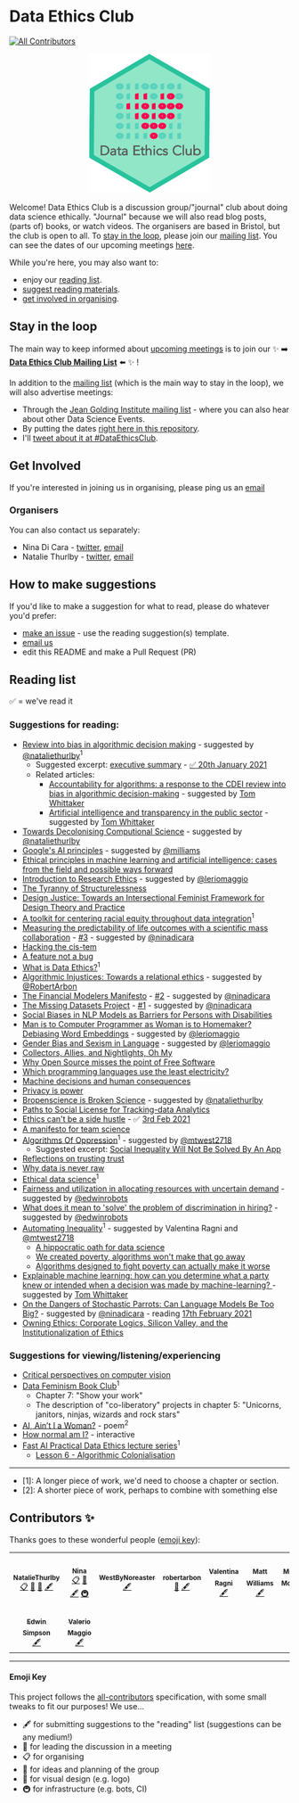 # Data Ethics Club
<!-- ALL-CONTRIBUTORS-BADGE:START - Do not remove or modify this section -->
[![All Contributors](https://img.shields.io/badge/all_contributors-9-orange.svg?style=flat-square)](#contributors-)
<!-- ALL-CONTRIBUTORS-BADGE:END -->
<p align="center">
  <img height=250 src="logo.png">
</p>

Welcome! Data Ethics Club is a discussion group/"journal" club about doing data science ethically. "Journal" because we will also read blog posts, (parts of) books, or watch videos. The organisers are based in Bristol, but the club is open to all. To [stay in the loop](#stay-in-the-loop), please join our [mailing list](http://eepurl.com/hjkmnX). You can see the dates of our upcoming meetings [here](./MEETINGS.md).

While you're here, you may also want to:
* enjoy our [reading list](#reading-list).
* [suggest reading materials](#how-to-make-suggestions).
* [get involved in organising](#get-involved).

## Stay in the loop

The main way to keep informed about [upcoming meetings](./MEETINGS.md) is to join our :sparkles: :arrow_right: [**Data Ethics Club Mailing List**](http://eepurl.com/hjkmnX) :arrow_left: :sparkles: !

In addition to the [mailing list](http://eepurl.com/hjkmnX) (which is the main way to stay in the loop), we will also advertise meetings:
- Through the [Jean Golding Institute mailing list](https://www.bristol.ac.uk/golding/join-our-mailing-list/) - where you can also hear about other Data Science Events.
- By putting the dates [right here in this repository](./MEETINGS.md).
- I'll [tweet about it at #DataEthicsClub](https://twitter.com/hashtag/DataEthicsClub?src=hashtag_click).

## Get Involved
If you're interested in joining us in organising, please ping us an [email](mailto:grp-ethicaldatascience@groups.bristol.ac.uk)

### Organisers
You can also contact us separately:
- Nina Di Cara - [twitter](twitter.com/ninadicara), [email](mailto:nina.dicara@bristol.ac.uk)
- Natalie Thurlby - [twitter](twitter.com/stataliet), [email](mailto:natalie.thurlby@bristol.ac.uk)

## How to make suggestions
If you'd like to make a suggestion for what to read, please do whatever you'd prefer:
* [make an issue](https://github.com/very-good-science/ethical-data-science-journal-club/issues/new/choose) - use the reading suggestion(s) template.
* [email us](mailto:grp-ethicaldatascience@groups.bristol.ac.uk)
* edit this README and make a Pull Request (PR)

## Reading list

:white_check_mark: = we've read it

### Suggestions for reading:
* [Review into bias in algorithmic decision making](https://assets.publishing.service.gov.uk/government/uploads/system/uploads/attachment_data/file/939109/CDEI_review_into_bias_in_algorithmic_decision-making.pdf) - suggested by [@nataliethurlby](https://github.com/NatalieThurlby)<sup>1</sup>
  * Suggested excerpt: [executive summary](https://github.com/very-good-science/data-ethics-club/blob/main/meetings/2021/jan/20-01-20_cdei_algorithmic_bias_summary.pdf) - [:white_check_mark: 20th January 2021](meetings/2021/01-jan/20-01-21_meeting.md)
  * Related articles: 
    * [Accountability for algorithms: a response to the CDEI review into bias in algorithmic decision-making](https://www.adalovelaceinstitute.org/blog/response-to-cdei-review-bias-algorithmic-decision-making/) - suggested by [Tom Whittaker](https://blog.burges-salmon.com/u/102g2vz/tom-whittaker)
    * [Artificial intelligence and transparency in the public sector](https://blog.burges-salmon.com/post/102gnvk/artificial-intelligence-and-transparency-in-the-public-sector) - suggested by [Tom Whittaker](https://blog.burges-salmon.com/u/102g2vz/tom-whittaker)
* [Towards Decolonising Computional Science](https://arxiv.org/abs/2009.14258) - suggested by [@nataliethurlby](https://github.com/NatalieThurlby)
* [Google's AI principles](https://blog.google/technology/ai/ai-principles/) - suggested by [@milliams](http://milliams.com)
* [Ethical principles in machine learning and artificial intelligence: cases from the field and possible ways forward](https://www.nature.com/articles/s41599-020-0501-9) 
* [Introduction to Research Ethics](https://the-turing-way.netlify.app/ethical-research/ethics-intro.html) - suggested by [@leriomaggio](https://github.com/leriomaggio)
* [The Tyranny of Structurelessness](https://www.jofreeman.com/joreen/tyranny.htm)
* [Design Justice: Towards an Intersectional Feminist Framework for Design Theory and Practice](https://designjustice.org/s/SSRN-id3189696.pdf)
* [A toolkit for centering racial equity throughout data integration](https://www.aecf.org/resources/a-toolkit-for-centering-racial-equity-within-data-integration/)<sup>1</sup>
* [Measuring the predictability of life outcomes with a scientific mass collaboration](https://www.pnas.org/content/117/15/8398) - [#3](../../issues/3) - suggested by [@ninadicara](https://github.com/ninadicara)
* [Hacking the cis-tem](https://ieeexplore.ieee.org/document/8634814)
* [A feature not a bug](http://www.technologystories.org/a-feature-not-a-bug/)
* [What is Data Ethics?](https://royalsocietypublishing.org/doi/10.1098/rsta.2016.0360)<sup>1</sup>
* [Algorithmic Injustices: Towards a relational ethics](https://arxiv.org/abs/1912.07376) - suggested by [@RobertArbon](https://github.com/RobertArbon)
* [The Financial Modelers Manifesto](https://www.uio.no/studier/emner/sv/oekonomi/ECON4135/h09/undervisningsmateriale/FinancialModelersManifesto.pdf) - [#2](../../issues/2) - suggested by [@ninadicara](https://github.com/ninadicara)
* [The Missing Datasets Project](https://github.com/MimiOnuoha/missing-datasets) - [#1](../../issues/1) - suggested by [@ninadicara](https://github.com/ninadicara)
* [Social Biases in NLP Models as Barriers for Persons with Disabilities](https://arxiv.org/pdf/2005.00813.pdf)
* [Man is to Computer Programmer as Woman is to Homemaker? Debiasing Word Embeddings](https://arxiv.org/pdf/1607.06520.pdf) - suggested by [@leriomaggio](https://github.com/leriomaggio)
* [Gender Bias and Sexism in Language](https://oxfordre.com/communication/view/10.1093/acrefore/9780190228613.001.0001/acrefore-9780190228613-e-470#acrefore-9780190228613-e-470-bibItem-0028) - suggested by [@leriomaggio](https://github.com/leriomaggio)
* [Collectors, Allies, and Nightlights, Oh My](https://www.wpcjournal.com/article/view/20275)
* [Why Open Source misses the point of Free Software](https://www.gnu.org/philosophy/open-source-misses-the-point.en.html)
* [Which programming languages use the least electricity?](https://thenewstack.io/which-programming-languages-use-the-least-electricity/)
* [Machine decisions and human consequences](https://arxiv.org/abs/1811.06747)
* [Privacy is power](https://www.politico.eu/article/privacy-is-power-opinion-data-gdpr/)
* [Bropenscience is Broken Science](https://thepsychologist.bps.org.uk/volume-33/november-2020/bropenscience-broken-science) - suggested by [@nataliethurlby](https://github.com/NatalieThurlby)
* [Paths to Social License for Tracking-data Analytics](https://psyarxiv.com/9nye8/)
* [Ethics can't be a side hustle](https://deardesignstudent.com/ethics-cant-be-a-side-hustle-b9e78c090aee) - :white_check_mark: [3rd Feb 2021](./meetings/2021/02-feb/03-02-21_meeting.md)
* [A manifesto for team science](https://psyarxiv.com/2mdxh/)
* [Algorithms Of Oppression](https://safiyaunoble.com/research-writing/)<sup>1</sup> - suggested by [@mtwest2718](https://github.com/mtwest2718)
    * Suggested excerpt: [Social Inequality Will Not Be Solved By An App](https://www.wired.com/story/social-inequality-will-not-be-solved-by-an-app/)
* [Reflections on trusting trust](http://users.ece.cmu.edu/~ganger/712.fall02/papers/p761-thompson.pdf)
* [Why data is never raw](https://www.thenewatlantis.com/publications/why-data-is-never-raw)
* [Ethical data science](https://arxiv.org/pdf/1411.1373.pdf)<sup>1</sup>
* [Fairness and utilization in allocating resources with uncertain demand](https://dl.acm.org/doi/abs/10.1145/3351095.3372847) - suggested by [@edwinrobots](https://www.informatik.tu-darmstadt.de/ukp/ukp_home/staff_ukp/index.en.jsp)
* [What does it mean to 'solve' the problem of discrimination in hiring?](https://dl.acm.org/doi/abs/10.1145/3351095.3372849) - suggested by [@edwinrobots](https://www.informatik.tu-darmstadt.de/ukp/ukp_home/staff_ukp/index.en.jsp)
* [Automating Inequality](https://virginia-eubanks.com/)<sup>1</sup> - suggested by Valentina Ragni and [@mtwest2718](https://github.com/mtwest2718)
  * [A hippocratic oath for data science](https://virginia-eubanks.com/2018/02/21/a-hippocratic-oath-for-data-science/)
  * [We created poverty, algorithms won't make that go away](https://www.theguardian.com/commentisfree/2018/may/13/we-created-poverty-algorithms-wont-make-that-go-away)
  * [Algorithms designed to fight poverty can actually make it worse](https://www.scientificamerican.com/article/algorithms-designed-to-fight-poverty-can-actually-make-it-worse/)
* [Explainable machine learning: how can you determine what a party knew or intended when a decision was made by machine-learning?
](https://www.scl.org/articles/12130-explainable-machine-learning-how-can-you-determine-what-a-party-knew-or-intended-when-a-decision-was-made-by-machine-learning) - suggested by [Tom Whittaker](https://blog.burges-salmon.com/u/102g2vz/tom-whittaker)
* [On the Dangers of Stochastic Parrots: Can Language Models Be Too Big?](http://faculty.washington.edu/ebender/papers/Stochastic_Parrots.pdf) - suggested by [@ninadicara](https://github.com/ninadicara) - reading [17th February 2021](./meetings/2021/02-feb/17-02-21_meeting.md)
* [Owning Ethics: Corporate Logics, Silicon Valley, and the Institutionalization of Ethics](https://muse.jhu.edu/article/732185) 

### Suggestions for viewing/listening/experiencing
* [Critical perspectives on computer vision](https://slideslive.com/38923500/critical-perspectives-on-computer-vision)
* [Data Feminism Book Club](https://datafeminism.io/blog/book/data-feminism-reading-group/)<sup>1</sup>
    * Chapter 7: "Show your work"
    * The description of "co-liberatory" projects in chapter 5: "Unicorns, janitors, ninjas, wizards and rock stars" 
* [AI, Ain’t I a Woman?](https://www.youtube.com/watch?v=HZxV9w2o0FM) - poem<sup>2</sup>
* [How normal am I?](https://www.hownormalami.eu/) - interactive
* [Fast AI Practical Data Ethics lecture series](https://ethics.fast.ai/)<sup>1</sup>
    * [Lesson 6 - Algorithmic Colonialisation](https://ethics.fast.ai/videos/?lesson=9)


---
- [1]: A longer piece of work, we'd need to choose a chapter or section.
- [2]: A shorter piece of work, perhaps to combine with something else

## Contributors ✨

Thanks goes to these wonderful people ([emoji key](#emoji-key)):

<!-- ALL-CONTRIBUTORS-LIST:START - Do not remove or modify this section -->
<!-- prettier-ignore-start -->
<!-- markdownlint-disable -->
<table>
  <tr>
    <td align="center"><a href="https://github.com/NatalieThurlby"><img src="https://avatars1.githubusercontent.com/u/17617308?v=4" width="100px;" alt=""/><br /><sub><b>NatalieThurlby</b></sub></a><br /><a href="#eventOrganizing-NatalieThurlby" title="Event Organizing">📋</a> <a href="#ideas-NatalieThurlby" title="Ideas, Planning, & Feedback">🤔</a> <a href="#design-NatalieThurlby" title="Design">🎨</a> <a href="#content-NatalieThurlby" title="Content">🖋</a></td>
    <td align="center"><a href="https://github.com/ninadicara"><img src="https://avatars1.githubusercontent.com/u/44364127?v=4" width="100px;" alt=""/><br /><sub><b>Nina</b></sub></a><br /><a href="#eventOrganizing-ninadicara" title="Event Organizing">📋</a> <a href="#ideas-ninadicara" title="Ideas, Planning, & Feedback">🤔</a> <a href="#content-ninadicara" title="Content">🖋</a> <a href="#infra-ninadicara" title="Infrastructure (Hosting, Build-Tools, etc)">🚇</a></td>
    <td align="center"><a href="https://github.com/mtwest2718"><img src="https://avatars2.githubusercontent.com/u/8397376?v=4" width="100px;" alt=""/><br /><sub><b>WestByNoreaster</b></sub></a><br /><a href="#content-mtwest2718" title="Content">🖋</a></td>
    <td align="center"><a href="https://github.com/RobertArbon"><img src="https://avatars0.githubusercontent.com/u/7603520?v=4" width="100px;" alt=""/><br /><sub><b>robertarbon</b></sub></a><br /><a href="#design-robertarbon" title="Design">🎨</a> <a href="#content-robertarbon" title="Content">🖋</a></td>
    <td align="center"><img src="" width="100px;" alt=""/><br /><sub><b>Valentina Ragni</b></sub><br /><a href="#content" title="Content">🖋</a></td>
    <td align="center"><a href="http://milliams.com"><img src="https://avatars2.githubusercontent.com/u/61316?v=4" width="100px;" alt=""/><br /><sub><b>Matt Williams</b></sub></a><br /><a href="#content-milliams" title="Content">🖋</a></td>
    <td align="center"><a href="http://www.bristol.ac.uk/engineering/people/miranda-j-mowbray/overview.html"><img src="" width="100px;" alt=""/><br /><sub><b>Miranda Mowbray</b></sub></a><br /><a href="#content" title="Content">🖋</a></td>
  </tr>
  <tr>
    <td align="center"><a href="https://www.informatik.tu-darmstadt.de/ukp/ukp_home/staff_ukp/index.en.jsp"><img src="https://avatars1.githubusercontent.com/u/6043987?v=4" width="100px;" alt=""/><br /><sub><b>Edwin Simpson</b></sub></a><br /><a href="#content-edwinrobots" title="Content">🖋</a></td>
    <td align="center"><a href="http://dynamicgenetics.org"><img src="https://avatars0.githubusercontent.com/u/1908453?v=4" width="100px;" alt=""/><br /><sub><b>Valerio Maggio</b></sub></a><br /><a href="#content-leriomaggio" title="Content">🖋</a></td>
  </tr>
</table>

<!-- markdownlint-enable -->
<!-- prettier-ignore-end -->
<!-- ALL-CONTRIBUTORS-LIST:END -->

---
#### Emoji Key
This project follows the [all-contributors](https://github.com/all-contributors/all-contributors) specification, with some small tweaks to fit our purposes!  We use...  
+ 🖋  for submitting suggestions to the "reading" list (suggestions can be any medium!)
+ 💬  for leading the discussion in a meeting  
+ 📋  for organising  
+ 🤔  for ideas and planning of the group
+ 🎨  for visual design (e.g. logo)
+ 🚇  for infrastructure (e.g. bots, CI)
